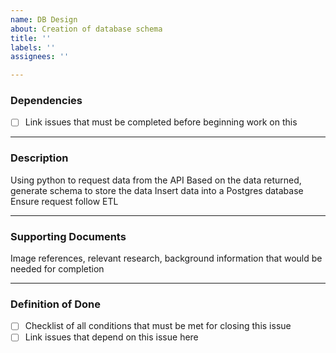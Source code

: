 ```yaml
---
name: DB Design
about: Creation of database schema
title: ''
labels: ''
assignees: ''

---
```


### Dependencies
- [ ] Link issues that must be completed before beginning work on this

***

### Description
Using python to request data from the API
Based on the data returned, generate schema to store the data
Insert data into a Postgres database
Ensure request follow ETL

***

### Supporting Documents
Image references, relevant research, background information that would be needed for completion

***

### Definition of Done
- [ ] Checklist of all conditions that must be met for closing this issue
- [ ] Link issues that depend on this issue here